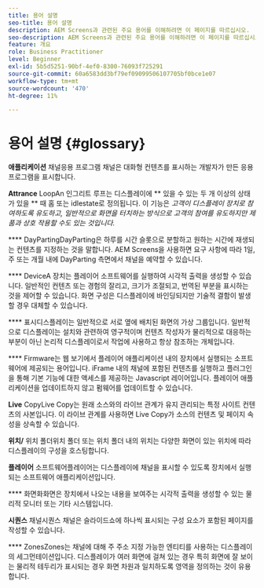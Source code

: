 ```yaml
---
title: 용어 설명
seo-title: 용어 설명
description: AEM Screens과 관련된 주요 용어를 이해하려면 이 페이지를 따르십시오.
seo-description: AEM Screens과 관련된 주요 용어를 이해하려면 이 페이지를 따르십시오.
feature: 개요
role: Business Practitioner
level: Beginner
exl-id: 5b5d5251-90bf-4ef0-8300-76093f725291
source-git-commit: 60a6583dd3bf79ef09099506107705bf0bce1e07
workflow-type: tm+mt
source-wordcount: '470'
ht-degree: 11%

---
```


# 용어 설명 {#glossary}

**애플리케이션** 채널응용 프로그램 채널은 대화형 컨텐츠를 표시하는 개발자가 만든 응용 프로그램을 표시합니다.

**Attrance** LoopAn 인그리트 루프는 디스플레이에  ** 있을 수 있는 두 개 이상의 상태가 있을  ** 때 홈 또는 idlestate로 정의됩니다. 이 기능은 *고객이 디스플레이 장치로 참여하도록 유도하고, 일반적으로 화면을 터치하는 방식으로 고객의 참여를 유도하지만 제품과 상호 작용할 수도 있는 것입니다.*

**** DayPartingDayParting은 하루를 시간 슬롯으로 분할하고 원하는 시간에 재생되는 컨텐츠를 지정하는 것을 말합니다. AEM Screens을 사용하면 요구 사항에 따라 1일, 주 또는 개월 내에 DayParting 측면에서 채널을 예약할 수 있습니다.

**** DeviceA 장치는 플레이어 소프트웨어를 실행하여 시각적 출력을 생성할 수 있습니다. 일반적인 컨텐츠 또는 경험의 잘리고, 크기가 조절되고, 번역된 부분을 표시하는 것을 제어할 수 있습니다. 화면 구성은 디스플레이에 바인딩되지만 기술적 결함이 발생할 경우 대체할 수 있습니다.

**** 표시디스플레이는 일반적으로 서로 옆에 배치된 화면의 가상 그룹입니다. 일반적으로 디스플레이는 설치와 관련하여 영구적이며 컨텐츠 작성자가 물리적으로 대응하는 부분이 아닌 논리적 디스플레이로서 작업에 사용하고 항상 참조하는 개체입니다.

**** Firmware는 웹 보기에서 플레이어 애플리케이션 내의 장치에서 실행되는 소프트웨어에 제공되는 용어입니다. iFrame 내의 채널에 포함된 컨텐츠를 실행하고 플러그인을 통해 기본 기능에 대한 액세스를 제공하는 Javascript 레이어입니다. 플레이어 애플리케이션을 업데이트하지 않고 펌웨어를 업데이트할 수 있습니다.

**Live** CopyLive Copy는 원래 소스와의 라이브 관계가 유지 관리되는 특정 사이트 컨텐츠의 사본입니다. 이 라이브 관계를 사용하면 Live Copy가 소스의 컨텐츠 및 페이지 속성을 상속할 수 있습니다.

**위치/** 위치 폴더위치 폴더 또는 위치 폴더 내의 위치는 다양한 화면이 있는 위치에 따라 디스플레이의 구성을 호스팅합니다.

**플레이어** 소프트웨어플레이어는 디스플레이에 채널을 표시할 수 있도록 장치에서 실행되는 소프트웨어 애플리케이션입니다.

**** 화면화화면은 장치에서 나오는 내용을 보여주는 시각적 출력을 생성할 수 있는 물리적 모니터 또는 기타 시스템입니다.

**시퀀스** 채널시퀀스 채널은 슬라이드쇼에 하나씩 표시되는 구성 요소가 포함된 페이지를 작성할 수 있습니다.

**** ZonesZones는 채널에 대해 주 주소 지정 가능한 엔티티를 사용하는 디스플레이의 세그먼테이션입니다. 디스플레이가 여러 화면에 걸쳐 있는 경우 특히 화면에 잘 보이는 물리적 테두리가 표시되는 경우 화면 차원과 일치하도록 영역을 정의하는 것이 유용합니다.
